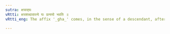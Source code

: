 ```yaml
---
sutra: क्षत्राद्घः
vRtti: क्षत्रशब्दादपत्ये घः प्रत्ययो भवति ॥
vRtti_eng: The affix '_gha_' comes, in the sense of a descendant, after the word '_Kshattra_'.

---
```

